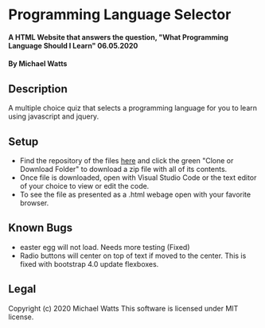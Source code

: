 # Programming Language Selector

#### A HTML Website that answers the question, "What Programming Language Should I Learn" 06.05.2020

#### By Michael Watts

## Description

A multiple choice quiz that selects a programming language for you to learn using javascript and jquery.

## Setup

* Find the repository of the files [here](https://github.com/wattsjmichael/Programming-Language-Selector) and click the green "Clone or Download Folder" to download a zip file with all of its contents.
* Once file is downloaded, open with Visual Studio Code or the text editor of your choice to view or edit the code.
* To see the file as presented as a .html webage open with your favorite browser.

## Known Bugs
* easter egg will not load. Needs more testing (Fixed)
* Radio buttons will center on top of text if moved to the center. This is fixed with
  bootstrap 4.0 update flexboxes.

## Legal
Copyright (c) 2020 Michael Watts
This software is licensed under MIT license.
